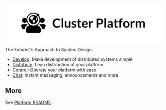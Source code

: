 ![Cluster Platform logo](../../../assets/logo.webp)

The Futurist's Approach to System Design.

- [Develop](../../../packages/develop/README.md): Make development of distributed systems simple
- [Distribute](../../../packages/distribute/README.md): Lean distribution of your platform
- [Control](../../../packages/control/README.md): Operate your platform with ease
- [Chat](https://matrix.to/#/+clusterframework:matrix.org): Instant messaging, announcements and more

## More

See [Platform README](../../../README.md).
